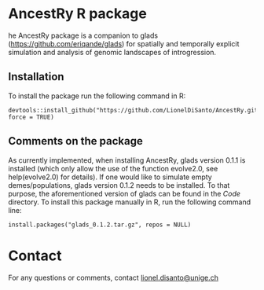 # AncestRy R package
he AncestRy package is a companion to glads (https://github.com/eriqande/glads) for spatially and temporally explicit simulation and analysis of genomic landscapes of introgression.

## Installation
To install the package run the following command in R:
```
devtools::install_github("https://github.com/LionelDiSanto/AncestRy.git", force = TRUE)
```

## Comments on the package
As currently implemented, when installing AncestRy, glads version 0.1.1 is installed (which only allow the use of the function evolve2.0, see help(evolve2.0) for details). If one would like to simulate empty demes/populations, glads version 0.1.2 needs to be installed. To that purpose, the aforementioned version of glads can be found in the *Code* directory. To install this package manually in R, run the following command line:
```
install.packages("glads_0.1.2.tar.gz", repos = NULL)
```

# Contact
For any questions or comments, contact lionel.disanto@unige.ch
